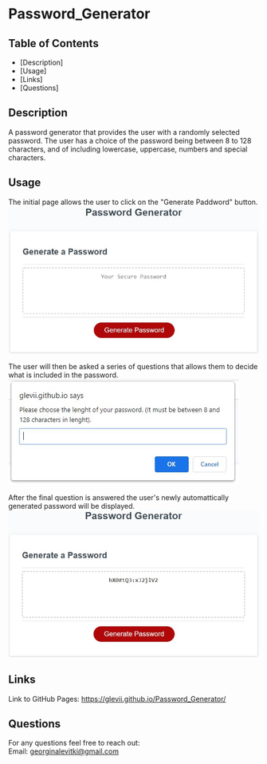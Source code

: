 # Password_Generator


## Table of Contents

- [Description]
- [Usage]
- [Links]
- [Questions]


## Description

A password generator that provides the user with a randomly selected password. The user has a choice of the password being between 8 to 128 characters, and of including lowercase, uppercase, numbers and special characters.


## Usage

The initial page allows the user to click on the "Generate Paddword" button. <br>
<img src="images/intro-page.JPG" alt="Introduction Page"/>

The user will then be asked a series of questions that allows them to decide what is included in the password. <br>
<img src="images/first-prompt.JPG" alt="First Question"/>

After the final question is answered the user's newly automattically generated password will be displayed. <br>
<img src="images/password-generated.JPG" alt="Generated Password"/>


## Links

Link to GitHub Pages: <https://glevii.github.io/Password_Generator/>


## Questions

For any questions feel free to reach out: <br>
Email: <georginalevitki@gmail.com>